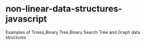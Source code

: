 # non-linear-data-structures-javascript
Examples of Trress,Binary Tree,Binary Search Tree and Graph data structures
